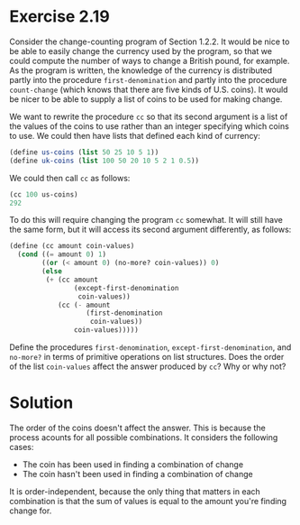 # Exercise 2.19

Consider the change-counting program of Section 1.2.2. It would be nice to be able to easily change the currency used by the program, so that we could compute the number of ways to change a British pound, for example. As the program is written, the knowledge of the currency is distributed partly into the procedure `first-denomination` and partly into the procedure `count-change` (which knows that there are five kinds of U.S. coins). It would be nicer to be able to supply a list of coins to be used for making change.

We want to rewrite the procedure `cc` so that its second argument is a list of the values of the coins to use rather than an integer specifying which coins to use. We could then have lists that defined each kind of currency:

```scheme
(define us-coins (list 50 25 10 5 1))
(define uk-coins (list 100 50 20 10 5 2 1 0.5))
```

We could then call `cc` as follows:

```scheme
(cc 100 us-coins)
292
```

To do this will require changing the program `cc` somewhat. It will still have the same form, but it will access its second argument differently, as follows:

```scheme
(define (cc amount coin-values)
  (cond ((= amount 0) 1)
        ((or (< amount 0) (no-more? coin-values)) 0)
        (else
         (+ (cc amount
                (except-first-denomination
                 coin-values))
            (cc (- amount
                   (first-denomination
                    coin-values))
                coin-values)))))
```

Define the procedures `first-denomination`, `except-first-denomination`, and `no-more?` in terms of primitive operations on list structures. Does the order of the list `coin-values` affect the answer produced by `cc`? Why or why not?

# Solution

The order of the coins doesn't affect the answer. This is because the process acounts for all possible combinations. It considers the following cases:

- The coin has been used in finding a combination of change
- The coin hasn't been used in finding a combination of change

It is order-independent, because the only thing that matters in each combination is that the sum of values is equal to the amount you're finding change for.